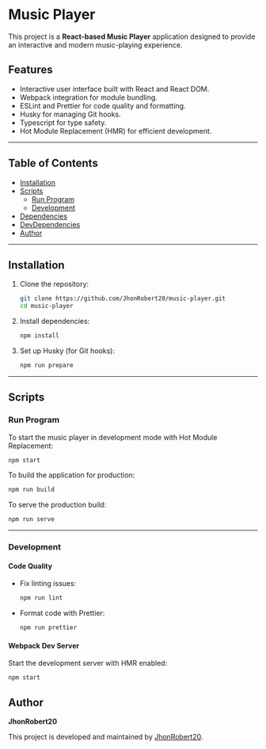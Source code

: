 # Music Player

This project is a **React-based Music Player** application designed to provide an interactive and modern music-playing experience.

## Features

- Interactive user interface built with React and React DOM.
- Webpack integration for module bundling.
- ESLint and Prettier for code quality and formatting.
- Husky for managing Git hooks.
- Typescript for type safety.
- Hot Module Replacement (HMR) for efficient development.

---

## Table of Contents

- [Installation](#installation)
- [Scripts](#scripts)
  - [Run Program](#run-program)
  - [Development](#development)
- [Dependencies](#dependencies)
- [DevDependencies](#devdependencies)
- [Author](#author)

---

## Installation

1. Clone the repository:

   ```bash
   git clone https://github.com/JhonRobert20/music-player.git
   cd music-player
   ```

2. Install dependencies:

   ```bash
   npm install
   ```

3. Set up Husky (for Git hooks):

   ```bash
   npm run prepare
   ```

---

## Scripts

### Run Program

To start the music player in development mode with Hot Module Replacement:

```bash
npm start
```

To build the application for production:

```bash
npm run build
```

To serve the production build:

```bash
npm run serve
```

---

### Development

#### Code Quality

- Fix linting issues:

  ```bash
  npm run lint
  ```

- Format code with Prettier:
  ```bash
  npm run prettier
  ```

#### Webpack Dev Server

Start the development server with HMR enabled:

```bash
npm start
```

## Author

**JhonRobert20**

This project is developed and maintained by [JhonRobert20](https://github.com/JhonRobert20).
